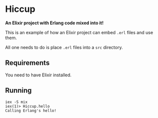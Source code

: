 # Hiccup

**An Elixir project with Erlang code mixed into it!**

This is an example of how an Elixir project can embed `.erl` files and use them.

All one needs to do is place `.erl` files into a `src` directory.

## Requirements

You need to have Elixir installed.

## Running

    iex -S mix
    iex(1)> Hiccup.hello
    Calling Erlang's hello!

